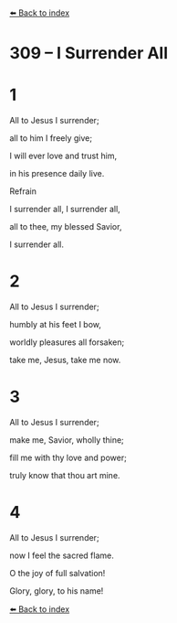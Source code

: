 [⬅️ Back to index](../README.md)

# 309 – I Surrender All





# 1

All to Jesus I surrender;

all to him I freely give;

I will ever love and trust him,

in his presence daily live.



Refrain

I surrender all, I surrender all,

all to thee, my blessed Savior,

I surrender all.



# 2

All to Jesus I surrender;

humbly at his feet I bow,

worldly pleasures all forsaken;

take me, Jesus, take me now.



# 3

All to Jesus I surrender;

make me, Savior, wholly thine;

fill me with thy love and power;

truly know that thou art mine.



# 4

All to Jesus I surrender;

now I feel the sacred flame.

O the joy of full salvation!

Glory, glory, to his name!

[⬅️ Back to index](../README.md)
